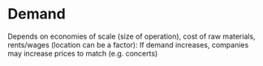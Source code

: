 # Demand

Depends on economies of scale (size of operation), cost of raw materials, rents/wages (location can be a factor): If demand increases, companies may increase prices to match (e.g. concerts)